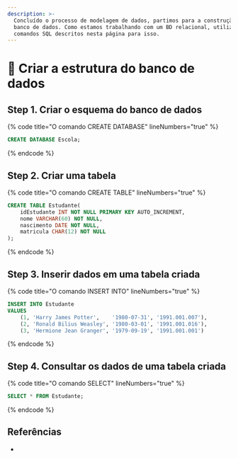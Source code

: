 ```yaml
---
description: >-
  Concluído o processo de modelagem de dados, partimos para a construção do
  banco de dados. Como estamos trabalhando com um BD relacional, utilizaremos os
  comandos SQL descritos nesta página para isso.
---
```


# 🧱 Criar a estrutura do banco de dados

## Step 1. Criar o esquema do banco de dados

{% code title="O comando CREATE DATABASE" lineNumbers="true" %}
```sql
CREATE DATABASE Escola;
```
{% endcode %}

## Step 2. Criar uma tabela

{% code title="O comando CREATE TABLE" lineNumbers="true" %}
```sql
CREATE TABLE Estudante(
    idEstudante INT NOT NULL PRIMARY KEY AUTO_INCREMENT,
    nome VARCHAR(60) NOT NULL,
    nascimento DATE NOT NULL,
    matricula CHAR(12) NOT NULL
);
```
{% endcode %}

## Step 3. Inserir dados em uma tabela criada

{% code title="O comando INSERT INTO" lineNumbers="true" %}
```sql
INSERT INTO Estudante
VALUES
    (1, 'Harry James Potter',    '1980-07-31', '1991.001.007'),
    (2, 'Ronald Bilius Weasley', '1980-03-01', '1991.001.016'),
    (3, 'Hermione Jean Granger', '1979-09-19', '1991.001.001')
```
{% endcode %}

## Step 4. Consultar os dados de uma tabela criada

{% code title="O comando SELECT" lineNumbers="true" %}
```sql
SELECT * FROM Estudante;
```
{% endcode %}



## Referências

*
